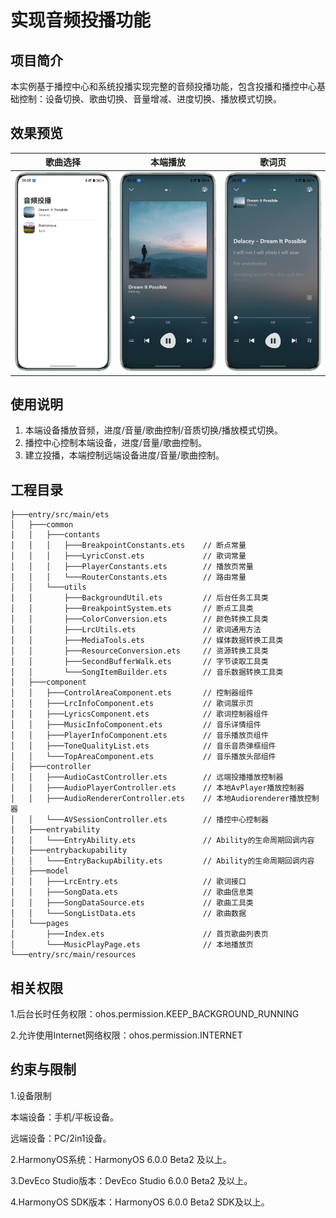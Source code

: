# 实现音频投播功能

## 项目简介

本实例基于播控中心和系统投播实现完整的音频投播功能，包含投播和播控中心基础控制：设备切换、歌曲切换、音量增减、进度切换、播放模式切换。

## 效果预览
| 歌曲选择                                                 | 本端播放                                                 | 歌词页                                                  |
|------------------------------------------------------|------------------------------------------------------|------------------------------------------------------|
| <img src='./screenshots/device/page1.png' width=320> | <img src='./screenshots/device/page2.png' width=320> | <img src='./screenshots/device/page3.png' width=320> |

## 使用说明

1. 本端设备播放音频，进度/音量/歌曲控制/音质切换/播放模式切换。
2. 播控中心控制本端设备，进度/音量/歌曲控制。
3. 建立投播，本端控制远端设备进度/音量/歌曲控制。

## 工程目录

```
├───entry/src/main/ets
│   ├───common                              
│   │   ├───contants                        
│   │   │   ├───BreakpointConstants.ets    // 断点常量
│   │   │   ├───LyricConst.ets             // 歌词常量
│   │   │   ├───PlayerConstants.ets        // 播放页常量
│   │   │   └───RouterConstants.ets        // 路由常量
│   │   └───utils                           
│   │       ├───BackgroundUtil.ets         // 后台任务工具类
│   │       ├───BreakpointSystem.ets       // 断点工具类
│   │       ├───ColorConversion.ets        // 颜色转换工具类
│   │       ├───LrcUtils.ets               // 歌词通用方法
│   │       ├───MediaTools.ets             // 媒体数据转换工具类
│   │       ├───ResourceConversion.ets     // 资源转换工具类
│   │       ├───SecondBufferWalk.ets       // 字节读取工具类
│   │       └───SongItemBuilder.ets        // 音乐数据转换工具类
│   ├───component                                
│   │   ├───ControlAreaComponent.ets       // 控制器组件
│   │   ├───LrcInfoComponent.ets           // 歌词展示页
│   │   ├───LyricsComponent.ets            // 歌词控制器组件
│   │   ├───MusicInfoComponent.ets         // 音乐详情组件
│   │   ├───PlayerInfoComponent.ets        // 音乐播放页组件
│   │   ├───ToneQualityList.ets            // 音乐音质弹框组件
│   │   └───TopAreaComponent.ets           // 音乐播放头部组件
│   ├───controller                          
│   │   ├───AudioCastController.ets        // 远端投播播放控制器
│   │   ├───AudioPlayerController.ets      // 本地AvPlayer播放控制器
│   │   ├───AudioRendererController.ets    // 本地Audiorenderer播放控制器
│   │   └───AVSessionController.ets        // 播控中心控制器
│   ├───entryability                        
│   │   └───EntryAbility.ets               // Ability的生命周期回调内容
│   ├───entrybackupability                  
│   │   └───EntryBackupAbility.ets         // Ability的生命周期回调内容
│   ├───model    
│   │   ├───LrcEntry.ets                   // 歌词接口                      
│   │   ├───SongData.ets                   // 歌曲信息类
│   │   ├───SongDataSource.ets             // 歌曲工具类
│   │   └───SongListData.ets               // 歌曲数据
│   └───pages                               
│       ├───Index.ets                      // 首页歌曲列表页
│       └───MusicPlayPage.ets              // 本地播放页
└───entry/src/main/resources                        
```

## 相关权限

1.后台长时任务权限：ohos.permission.KEEP_BACKGROUND_RUNNING

2.允许使用Internet网络权限：ohos.permission.INTERNET


## 约束与限制

1.设备限制

本端设备：手机/平板设备。

远端设备：PC/2in1设备。
  
2.HarmonyOS系统：HarmonyOS 6.0.0 Beta2 及以上。

3.DevEco Studio版本：DevEco Studio 6.0.0 Beta2 及以上。

4.HarmonyOS SDK版本：HarmonyOS 6.0.0 Beta2 SDK及以上。